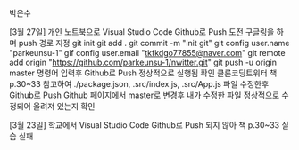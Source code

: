박은수

[3월 27일]
개인 노트북으로 Visual Studio Code Github로 Push 도전
구글링을 하며 push 경로 지정
git init
git add .
git commit -m "init git"
git config user.name "parkeunsu-1"
gif config user.email "tkfkdgo77855@naver.com"
git remote add origin "https://github.com/parkeunsu-1/nwitter.git"
git push -u origin master
명령어 입력후 Github로 Push 정상적으로 실행됨 확인
클론코딩트위터 책 p.30~33 참고하여 ./package.json, .src/index.js, .src/App.js 파일 수정한후 Github로 Push
Github 페이지에서 master로 변경후 내가 수정한 파일 정상적으로 수정되어 올려져 있는지 확인

[3월 23일]
학교에서 Visual Studio Code Github로 Push 되지 않아 책 p.30~33 실습 실패
